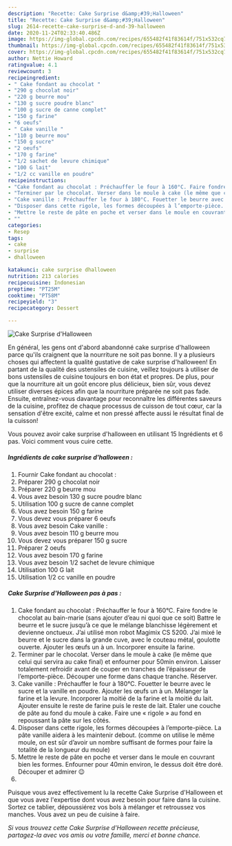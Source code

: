 ```yaml
---
description: "Recette: Cake Surprise d&amp;#39;Halloween"
title: "Recette: Cake Surprise d&amp;#39;Halloween"
slug: 2614-recette-cake-surprise-d-and-39-halloween
date: 2020-11-24T02:33:40.486Z
image: https://img-global.cpcdn.com/recipes/655482f41f83614f/751x532cq70/cake-surprise-dhalloween-photo-principale-de-la-recette.jpg
thumbnail: https://img-global.cpcdn.com/recipes/655482f41f83614f/751x532cq70/cake-surprise-dhalloween-photo-principale-de-la-recette.jpg
cover: https://img-global.cpcdn.com/recipes/655482f41f83614f/751x532cq70/cake-surprise-dhalloween-photo-principale-de-la-recette.jpg
author: Nettie Howard
ratingvalue: 4.1
reviewcount: 3
recipeingredient:
- " Cake fondant au chocolat "
- "290 g chocolat noir"
- "220 g beurre mou"
- "130 g sucre poudre blanc"
- "100 g sucre de canne complet"
- "150 g farine"
- "6 oeufs"
- " Cake vanille "
- "110 g beurre mou"
- "150 g sucre"
- "2 oeufs"
- "170 g farine"
- "1/2 sachet de levure chimique"
- "100 G lait"
- "1/2 cc vanille en poudre"
recipeinstructions:
- "Cake fondant au chocolat : Préchauffer le four à 160°C. Faire fondre le chocolat au bain-marie (sans ajouter d’eau ni quoi que ce soit) Battre le beurre et le sucre jusqu’à ce que le mélange blanchisse légèrement et devienne onctueux. J’ai utilisé mon robot Magimix CS 5200. J’ai mixé le beurre et le sucre dans la grande cuve, avec le couteau métal, goulotte ouverte. Ajouter les œufs un à un. Incorporer ensuite la farine."
- "Terminer par le chocolat. Verser dans le moule à cake (le même que celui qui servira au cake final) et enfourner pour 50min environ. Laisser totalement refroidir avant de couper en tranches de l’épaisseur de l’emporte-pièce. Découper une forme dans chaque tranche. Réserver."
- "Cake vanille : Préchauffer le four à 180°C. Fouetter le beurre avec le sucre et la vanille en poudre. Ajouter les œufs un à un. Mélanger la farine et la levure. Incorporer la moitié de la farine et la moitié du lait. Ajouter ensuite le reste de farine puis le reste de lait. Etaler une couche de pâte au fond du moule à cake. Faire une « rigole » au fond en repoussant la pâte sur les côtés."
- "Disposer dans cette rigole, les formes découpées à l’emporte-pièce. La pâte vanille aidera à les maintenir debout. (comme on utilise le même moule, on est sûr d’avoir un nombre suffisant de formes pour faire la totalité de la longueur du moule)"
- "Mettre le reste de pâte en poche et verser dans le moule en couvrant bien les formes. Enfourner pour 40min environ, le dessus doit être doré. Découper et admirer 😉"
- ""
categories:
- Resep
tags:
- cake
- surprise
- dhalloween

katakunci: cake surprise dhalloween 
nutrition: 213 calories
recipecuisine: Indonesian
preptime: "PT25M"
cooktime: "PT58M"
recipeyield: "3"
recipecategory: Dessert

---
```



![Cake Surprise d&#39;Halloween](https://img-global.cpcdn.com/recipes/655482f41f83614f/751x532cq70/cake-surprise-dhalloween-photo-principale-de-la-recette.jpg)

En général, les gens ont d'abord abandonné cake surprise d&#39;halloween parce qu'ils craignent que la nourriture ne soit pas bonne. Il y a plusieurs choses qui affectent la qualité gustative de cake surprise d&#39;halloween! En partant de la qualité des ustensiles de cuisine, veillez toujours à utiliser de bons ustensiles de cuisine toujours en bon état et propres. De plus, pour que la nourriture ait un goût encore plus délicieux, bien sûr, vous devez utiliser diverses épices afin que la nourriture préparée ne soit pas fade. Ensuite, entraînez-vous davantage pour reconnaître les différentes saveurs de la cuisine, profitez de chaque processus de cuisson de tout cœur, car la sensation d'être excité, calme et non pressé affecte aussi le résultat final de la cuisson!

<!--inarticleads1-->

Vous pouvez avoir cake surprise d&#39;halloween en utilisant 15 Ingrédients et 6 pas. Voici comment vous cuire cette.

##### Ingrédients de cake surprise d&#39;halloween :

1. Fournir  Cake fondant au chocolat :
1. Préparer 290 g chocolat noir
1. Préparer 220 g beurre mou
1. Vous avez besoin 130 g sucre poudre blanc
1. Utilisation 100 g sucre de canne complet
1. Vous avez besoin 150 g farine
1. Vous devez vous préparer 6 oeufs
1. Vous avez besoin  Cake vanille :
1. Vous avez besoin 110 g beurre mou
1. Vous devez vous préparer 150 g sucre
1. Préparer 2 oeufs
1. Vous avez besoin 170 g farine
1. Vous avez besoin 1/2 sachet de levure chimique
1. Utilisation 100 G lait
1. Utilisation 1/2 cc vanille en poudre




<!--inarticleads2-->

##### Cake Surprise d&#39;Halloween pas à pas :

1. Cake fondant au chocolat : Préchauffer le four à 160°C. Faire fondre le chocolat au bain-marie (sans ajouter d’eau ni quoi que ce soit) Battre le beurre et le sucre jusqu’à ce que le mélange blanchisse légèrement et devienne onctueux. J’ai utilisé mon robot Magimix CS 5200. J’ai mixé le beurre et le sucre dans la grande cuve, avec le couteau métal, goulotte ouverte. Ajouter les œufs un à un. Incorporer ensuite la farine.
1. Terminer par le chocolat. Verser dans le moule à cake (le même que celui qui servira au cake final) et enfourner pour 50min environ. Laisser totalement refroidir avant de couper en tranches de l’épaisseur de l’emporte-pièce. Découper une forme dans chaque tranche. Réserver.
1. Cake vanille : Préchauffer le four à 180°C. Fouetter le beurre avec le sucre et la vanille en poudre. Ajouter les œufs un à un. Mélanger la farine et la levure. Incorporer la moitié de la farine et la moitié du lait. Ajouter ensuite le reste de farine puis le reste de lait. Etaler une couche de pâte au fond du moule à cake. Faire une « rigole » au fond en repoussant la pâte sur les côtés.
1. Disposer dans cette rigole, les formes découpées à l’emporte-pièce. La pâte vanille aidera à les maintenir debout. (comme on utilise le même moule, on est sûr d’avoir un nombre suffisant de formes pour faire la totalité de la longueur du moule)
1. Mettre le reste de pâte en poche et verser dans le moule en couvrant bien les formes. Enfourner pour 40min environ, le dessus doit être doré. Découper et admirer 😉
1. 




<!--inarticleads1-->

<p>
Puisque vous avez effectivement lu la recette Cake Surprise d&#39;Halloween et que vous avez l'expertise dont vous avez besoin pour faire dans la cuisine. Sortez ce tablier, dépoussiérez vos bols à mélanger et retroussez vos manches. Vous avez un peu de cuisine à faire.
</p>

<p>
<i>Si vous trouvez cette Cake Surprise d&#39;Halloween recette précieuse, partagez-la avec vos amis ou votre famille, merci et bonne chance.</i>
</p>
